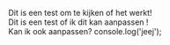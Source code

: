 Dit is een test om te kijken of het werkt!
<br>
Dit is een test of ik dit kan aanpassen !
<br>
Kan ik ook aanpassen? 
console.log('jeej');
